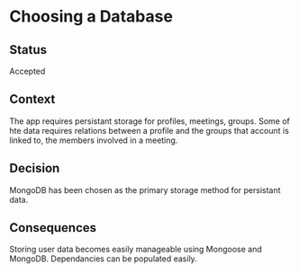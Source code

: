 # Choosing a Database

## Status

Accepted

## Context

The app requires persistant storage for profiles, meetings, groups. Some of hte data requires relations between a profile and the groups that account is linked to, the members involved in a meeting.

## Decision

MongoDB has been chosen as the primary storage method for persistant data.

## Consequences

Storing user data becomes easily manageable using Mongoose and MongoDB. Dependancies can be populated easily. 